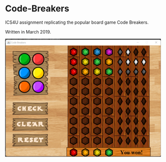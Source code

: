 # Code-Breakers
ICS4U assignment replicating the popular board game Code Breakers.

Written in March 2019.

![overpowered-win](Screenshots/Winning%20in%20three%20moves.png)
